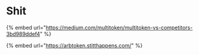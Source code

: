 # Shit

{% embed url="https://medium.com/multitoken/multitoken-vs-competitors-3bd989ddef4" %}

{% embed url="https://arbtoken.stitthappens.com/" %}



